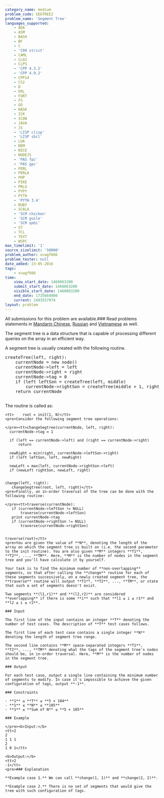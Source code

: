 ```yaml
---
category_name: medium
problem_code: SEGTREE2
problem_name: 'Segment Tree'
languages_supported:
    - ADA
    - ASM
    - BASH
    - BF
    - C
    - 'C99 strict'
    - CAML
    - CLOJ
    - CLPS
    - 'CPP 4.3.2'
    - 'CPP 4.9.2'
    - CPP14
    - CS2
    - D
    - ERL
    - FORT
    - FS
    - GO
    - HASK
    - ICK
    - ICON
    - JAVA
    - JS
    - 'LISP clisp'
    - 'LISP sbcl'
    - LUA
    - NEM
    - NICE
    - NODEJS
    - 'PAS fpc'
    - 'PAS gpc'
    - PERL
    - PERL6
    - PHP
    - PIKE
    - PRLG
    - PYPY
    - PYTH
    - 'PYTH 3.4'
    - RUBY
    - SCALA
    - 'SCM chicken'
    - 'SCM guile'
    - 'SCM qobi'
    - ST
    - TCL
    - TEXT
    - WSPC
max_timelimit: '1'
source_sizelimit: '50000'
problem_author: xcwgf666
problem_tester: null
date_added: 23-05-2016
tags:
    - xcwgf666
time:
    view_start_date: 1468063200
    submit_start_date: 1468063200
    visible_start_date: 1468063200
    end_date: 1735669800
    current: 1493557974
layout: problem
---
```

All submissions for this problem are available.###  Read problems statements in [Mandarin Chinese](http://www.codechef.com/download/translated/SNCKFL16/mandarin/SEGTREE2.pdf), [Russian](http://www.codechef.com/download/translated/SNCKFL16/russian/SEGTREE2.pdf) and [Vietnamese](http://www.codechef.com/download/translated/SNCKFL16/vietnamese/SEGTREE2.pdf) as well.

The segment tree is a data structure that is capable of processing different queries on the array in an efficient way.

A segment tree is usually created with the following routine.

<pre><tt>createTree(left, right):
    currentNode = new node()
    currentNode->left = left
    currentNode->right = right
    currentNode->tag = 0
    if (left leftSon = createTree(left, middle)
        currentNode->rightSon = createTree(middle + 1, right)
    return currentNode
</tt>
</pre>The routine is called as:

 ```
<tt>    root = init(1, N)</tt>
<pre>Consider the following segment tree operations:

</pre><tt>changeSegtree(currentNode, left, right):
   currentNode->tag = 1

   if (left == currentNode->left) and (right == currentNode->right)
       return

   newRight = min(right, currentNode->leftSon->right)
   if (left leftSon, left, newRight)

   newLeft = max(left, currentNode->rightSon->left)
   if (newLeft rightSon, newLeft, right)

                
change(left, right):
    changeSegtree(root, left, right)</tt>
<pre>Finally, an in-order traversal of the tree can be done with the following routine:

</pre><tt>traverse(currentNode):
    if (currentNode->leftSon != NULL)
        traverse(currentNode->leftSon)
    print currentNode->tag
    if (currentNode->rightSon != NULL)
        traverse(currentNode->rightSon)


traverse(root)</tt>
<pre>You are given the value of **N**, denoting the length of the array on which the segment tree is built on (i.e. the second parameter to the init routine). You are also given **M** integers **T1**, **T2**, ..., **TM**. Here, **M** is the number of nodes in the segment tree and you'll have calculate it by yourself.

Your task is to find the minimum number of **non-overlapping** segments, so that after calling the **change** routine for each of these segments successively, on a newly created segment tree, the **traverse** routine will output **T1**, **T2**, ..., **TM**, or state that such a set of segments doesn't exist.

Two segments **(l1,r1)** and **(l2,r2)** are considered **overlapping** if there is some **i** such that **l1 ≤ i ≤ r1** and **l2 ≤ i ≤ r2**.

### Input

The first line of the input contains an integer **T** denoting the number of test cases. The description of **T** test cases follows.

The first line of each test case contains a single integer **N** denoting the length of segment tree range.

The second line contains **M** space-separated integers **T1**, **T2**, ..., **TM** denoting what the tags of the segment tree's nodes should be, in in-order traversal. Here, **M** is the number of nodes in the segment tree.

### Output

For each test case, output a single line containing the minimum number of segments to modify. In case it's impossible to achieve the given configuration of tags, output **-1**.

### Constraints

- **1** ≤ **T** ≤ **5 × 104**
- **1** ≤ **N** ≤ **105**
- **1** ≤ **Sum of N** ≤ **5 × 105**

### Example

</pre><b>Input:</b>
<tt>2
2
1 1 1
2
1 0 1</tt>

<b>Output:</b>
<tt>2
-1</tt>
<pre>### Explanation

**Example case 1.** We can call **change(1, 1)** and **change(2, 2)**.

**Example case 2.** There is no set of segments that would give the tree with such configuration of tags.
